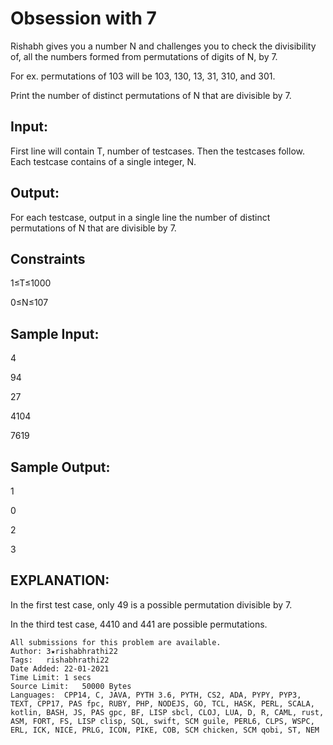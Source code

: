 # Obsession with 7
Rishabh gives you a number N and challenges you to check the divisibility of, all the numbers formed from permutations of digits of N, by 7.

For ex. permutations of 103 will be 103, 130, 13, 31, 310, and 301.

Print the number of distinct permutations of N that are divisible by 7.

## Input:
First line will contain T, number of testcases. Then the testcases follow.
Each testcase contains of a single integer, N.
## Output:
For each testcase, output in a single line the number of distinct permutations of N that are divisible by 7.

## Constraints

1≤T≤1000

0≤N≤107
## Sample Input:
4

94

27

4104

7619
## Sample Output:
1

0

2

3
## EXPLANATION:
In the first test case, only 49 is a possible permutation divisible by 7.

In the third test case, 4410 and 441 are possible permutations.

```
All submissions for this problem are available.
Author:	3★rishabhrathi22
Tags:	rishabhrathi22
Date Added:	22-01-2021
Time Limit:	1 secs
Source Limit:	50000 Bytes
Languages:	CPP14, C, JAVA, PYTH 3.6, PYTH, CS2, ADA, PYPY, PYP3, TEXT, CPP17, PAS fpc, RUBY, PHP, NODEJS, GO, TCL, HASK, PERL, SCALA, kotlin, BASH, JS, PAS gpc, BF, LISP sbcl, CLOJ, LUA, D, R, CAML, rust, ASM, FORT, FS, LISP clisp, SQL, swift, SCM guile, PERL6, CLPS, WSPC, ERL, ICK, NICE, PRLG, ICON, PIKE, COB, SCM chicken, SCM qobi, ST, NEM
```
